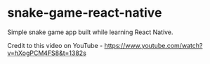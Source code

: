 # snake-game-react-native
Simple snake game app built while learning React Native.

Credit to this video on YouTube - https://www.youtube.com/watch?v=hXogPCM4FS8&t=1382s
